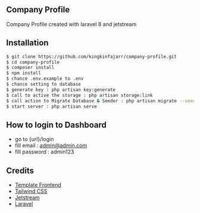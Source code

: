 ## Company Profile
Company Profile created with laravel 8 and jetstream

## Installation

```sh
$ git clone https://github.com/kingkinfajarr/company-profile.git
$ cd company-profile
$ composer install
$ npm install
$ chance .env.example to .env
$ chance setting to database
$ generate key : php artisan key:generate
$ call to active the storage : php artisan storage:link
$ call action to Migrate Database & Seeder : php artisan migrate --seed
$ start server : php artisan serve
```
## How to login to Dashboard
  - go to {url}/login
  - fill email : admin@admin.com
  - fill password : admin123

## Credits
  - [Template Frontend](https://tailwindtemplates.co/templates/plain/)
  - [Tailwind CSS](https://tailwindcss.com/)
  - [Jetstream](https://jetstream.laravel.com/)
  - [Laravel](https://laravel.com/)
